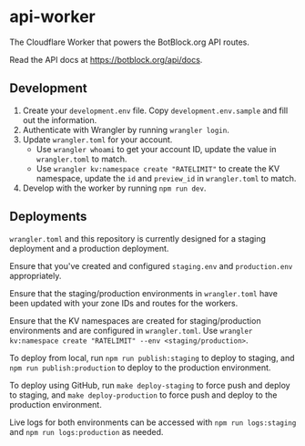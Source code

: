 # api-worker

The Cloudflare Worker that powers the BotBlock.org API routes.

Read the API docs at <https://botblock.org/api/docs>.

## Development

1. Create your `development.env` file. Copy `development.env.sample` and fill out the information.
2. Authenticate with Wrangler by running `wrangler login`.
3. Update `wrangler.toml` for your account.
    - Use `wrangler whoami` to get your account ID, update the value in `wrangler.toml` to match.
    - Use `wrangler kv:namespace create "RATELIMIT"` to create the KV namespace, update the `id` and `preview_id` in `wrangler.toml` to match.
4. Develop with the worker by running `npm run dev`.

## Deployments

`wrangler.toml` and this repository is currently designed for a staging deployment and a production deployment.

Ensure that you've created and configured `staging.env` and `production.env` appropriately.

Ensure that the staging/production environments in `wrangler.toml` have been updated with your zone IDs and routes for the workers.

Ensure that the KV namespaces are created for staging/production environments and are configured in `wrangler.toml`.
Use `wrangler kv:namespace create "RATELIMIT" --env <staging/production>`.

To deploy from local, run `npm run publish:staging` to deploy to staging, and `npm run publish:production` to deploy to the production environment.

To deploy using GitHub, run `make deploy-staging` to force push and deploy to staging, and `make deploy-production` to force push and deploy to the production environment.

Live logs for both environments can be accessed with `npm run logs:staging` and `npm run logs:production` as needed.
